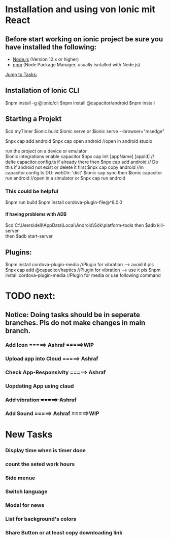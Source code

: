 # Installation and using von Ionic mit React

## Before start working on ionic project be sure you have installed the following:
- [Node.js](https://nodejs.org/) (Version 12.x or higher)
- [npm](https://www.npmjs.com/) (Node Package Manager, usually isntalled with Node.js)

[Jump to Tasks:](#tasks) 

## Installation of Ionic CLI
$npm install -g @ionic/cli
$npm install @capacitor/android
$npm install

## Starting a Projekt
$cd myTimer
$ionic build
$ionic serve
or
$ionic serve --browser="msedge"

$npx cap add android
$npx cap open android           //open in android studio


run the project on a device or emulator  
$ionic integrations enable capacitor
$npx cap init [appName] [appId]  // delte capacitor.config.ts if already there
then
$npx cap add android            // Do this if android not exist or delete it first
$npx cap copy android           //in capacitor.config.ts DO: webDir: 'dist'
$ionic cap sync
then
$ionic capacitor run android    //open in a simulator
or 
$npx cap run android

### This could be helpful
$npm run build
$npm install cordova-plugin-file@^8.0.0
#### If having problems with ADB
$cd C:\Users\dell\AppData\Local\Android\Sdk\platform-tools
then
$adb kill-server   
then
$adb start-server


## Plugins:
$npm install cordova-plugin-media        //Plugin for vibration --> avoid it pls
$npx cap add @capacitor/haptics      //Plugin for vibration --> use it pls
$npm install cordova-plugin-media        //Plugin for media or use following command


<a id="tasks"></a> 
# TODO next:
## Notice: Doing tasks should be in seperate branches. Pls do not make changes in main branch.

### Add Icon                    =====> Ashraf   =====>WIP
### Upload app into Cloud       =====> Ashraf
### Check App-Responsivity      =====> Ashraf
### Uopdating App using claud
### ~~Add vibration               =====> Ashraf~~
### Add Sound                   =====> Ashraf   =====>WIP


# New Tasks
### Display time when is timer done
### count the seted work hours
### Side menue
### Switch language
### Modal for news
### List for background's colors
### Share Button or at least copy downloading link


